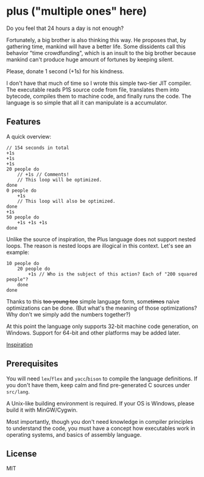 # plus ("multiple ones" here)

Do you feel that 24 hours a day is not enough?

Fortunately, a big brother is also thinking this way. He proposes that, by
gathering time, mankind will have a better life. Some dissidents call
this behavior "time crowdfunding", which is an insult to the big brother
because mankind can't produce huge amount of fortunes by keeping silent.

Please, donate 1 second (+1s) for his kindness.

I don't have that much of time so I wrote this simple two-tier JIT compiler.
The executable reads P1S source code from file, translates them into bytecode,
compiles them to machine code, and finally runs the code. The language is so
simple that all it can manipulate is a accumulator.

## Features

A quick overview:

```plain
// 154 seconds in total
+1s
+1s
+1s
20 people do
    // +1s // Comments!
    // This loop will be optimized.
done
0 people do
    +1s
    // This loop will also be optimized.
done
+1s
50 people do
    +1s +1s +1s
done
```

Unlike the source of inspiration, the Plus language does not support
nested loops. The reason is nested loops are illogical in this context.
Let's see an example:

```plain
10 people do
    20 people do
        +1s // Who is the subject of this action? Each of "200 squared people"?
    done
done
```

Thanks to this <del>too young too</del> simple language form, some<del>times</del> naive
optimizations can be done. (But what's the meaning of those optimizations? Why don't
we simply add the numbers together?)

At this point the language only supports 32-bit machine code generation, on Windows.
Support for 64-bit and other platforms may be added later.

[Inspiration](https://github.com/IndeedPlusPlus/jit-in-10-minutes)

## Prerequisites

You will need `lex`/`flex` and `yacc`/`bison` to compile the language definitions.
If you don't have them, keep calm and find pre-generated C sources under
`src/lang`.

A Unix-like building environment is required. If your OS is Windows, please build
it with MinGW/Cygwin.

Most importantly, though you don't need knowledge in compiler principles to
understand the code, you must have a concept how executables work in operating systems,
and basics of assembly language.

## License

MIT

